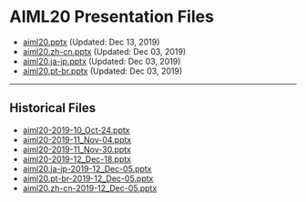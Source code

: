 <!--
This is a machine generated file, and should not be edited, as it will be overwritten with future updates.
-->

# AIML20 Presentation Files

- [aiml20.pptx](https://globaleventcdn.blob.core.windows.net/assets/aiml/aiml20/aiml20.pptx) (Updated: Dec 13, 2019)
- [aiml20.zh-cn.pptx](https://globaleventcdn.blob.core.windows.net/assets/aiml/aiml20/aiml20.zh-cn.pptx) (Updated: Dec 03, 2019)
- [aiml20.ja-jp.pptx](https://globaleventcdn.blob.core.windows.net/assets/aiml/aiml20/aiml20.ja-jp.pptx) (Updated: Dec 03, 2019)
- [aiml20.pt-br.pptx](https://globaleventcdn.blob.core.windows.net/assets/aiml/aiml20/aiml20.pt-br.pptx) (Updated: Dec 03, 2019)
---
## Historical Files
- [aiml20-2019-10_Oct-24.pptx](https://globaleventcdn.blob.core.windows.net/assets/aiml/aiml20/aiml20-2019-10_Oct-24.pptx)
- [aiml20-2019-11_Nov-04.pptx](https://globaleventcdn.blob.core.windows.net/assets/aiml/aiml20/aiml20-2019-11_Nov-04.pptx)
- [aiml20-2019-11_Nov-30.pptx](https://globaleventcdn.blob.core.windows.net/assets/aiml/aiml20/aiml20-2019-11_Nov-30.pptx)
- [aiml20-2019-12_Dec-18.pptx](https://globaleventcdn.blob.core.windows.net/assets/aiml/aiml20/aiml20-2019-12_Dec-18.pptx)
- [aiml20.ja-jp-2019-12_Dec-05.pptx](https://globaleventcdn.blob.core.windows.net/assets/aiml/aiml20/aiml20.ja-jp-2019-12_Dec-05.pptx)
- [aiml20.pt-br-2019-12_Dec-05.pptx](https://globaleventcdn.blob.core.windows.net/assets/aiml/aiml20/aiml20.pt-br-2019-12_Dec-05.pptx)
- [aiml20.zh-cn-2019-12_Dec-05.pptx](https://globaleventcdn.blob.core.windows.net/assets/aiml/aiml20/aiml20.zh-cn-2019-12_Dec-05.pptx)


